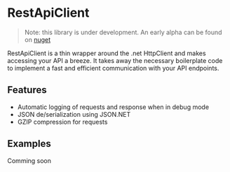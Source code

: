 # RestApiClient

> Note: this library is under development. An early alpha can be found on [nuget](https://www.nuget.org/packages/RestApiClient.Json/)

RestApiClient is a thin wrapper around the .net HttpClient and makes accessing your API a breeze. It takes away the necessary boilerplate code to implement a fast and efficient communication with your API endpoints.

## Features
* Automatic logging of requests and response when in debug mode
* JSON de/serialization using JSON.NET
* GZIP compression for requests

## Examples
Comming soon
